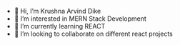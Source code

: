 - 👋 Hi, I’m Krushna Arvind Dike
- 👀 I’m interested in MERN Stack Development
- 🌱 I’m currently learning REACT
- 💞️ I’m looking to collaborate on different react projects

<!---
dk-Krishna/dk-Krishna is a ✨ special ✨ repository because its `README.md` (this file) appears on your GitHub profile.
You can click the Preview link to take a look at your changes.
--->
